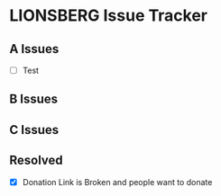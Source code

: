 # LIONSBERG Issue Tracker

## A Issues 

- [ ] Test

## B Issues


## C Issues 


## Resolved

- [x] Donation Link is Broken and people want to donate

